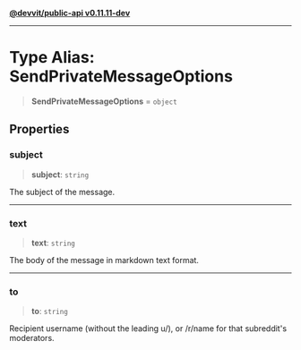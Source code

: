 [**@devvit/public-api v0.11.11-dev**](../../README.md)

---

# Type Alias: SendPrivateMessageOptions

> **SendPrivateMessageOptions** = `object`

## Properties

<a id="subject"></a>

### subject

> **subject**: `string`

The subject of the message.

---

<a id="text"></a>

### text

> **text**: `string`

The body of the message in markdown text format.

---

<a id="to"></a>

### to

> **to**: `string`

Recipient username (without the leading u/), or /r/name for that subreddit's moderators.
